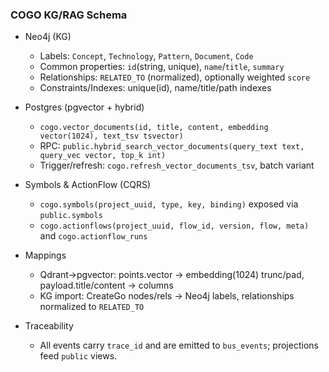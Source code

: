 ### COGO KG/RAG Schema

- Neo4j (KG)
  - Labels: `Concept`, `Technology`, `Pattern`, `Document`, `Code`
  - Common properties: `id`(string, unique), `name`/`title`, `summary`
  - Relationships: `RELATED_TO` (normalized), optionally weighted `score`
  - Constraints/Indexes: unique(id), name/title/path indexes

- Postgres (pgvector + hybrid)
  - `cogo.vector_documents(id, title, content, embedding vector(1024), text_tsv tsvector)`
  - RPC: `public.hybrid_search_vector_documents(query_text text, query_vec vector, top_k int)`
  - Trigger/refresh: `cogo.refresh_vector_documents_tsv`, batch variant

- Symbols & ActionFlow (CQRS)
  - `cogo.symbols(project_uuid, type, key, binding)` exposed via `public.symbols`
  - `cogo.actionflows(project_uuid, flow_id, version, flow, meta)` and `cogo.actionflow_runs`

- Mappings
  - Qdrant→pgvector: points.vector → embedding(1024) trunc/pad, payload.title/content → columns
  - KG import: CreateGo nodes/rels → Neo4j labels, relationships normalized to `RELATED_TO`

- Traceability
  - All events carry `trace_id` and are emitted to `bus_events`; projections feed `public` views.
